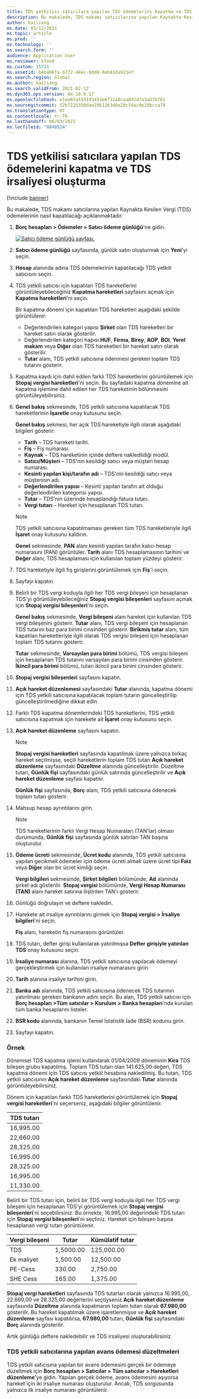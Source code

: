 ```yaml
---
title: TDS yetkilisi satıcılara yapılan TDS ödemelerini kapatma ve TDS irsaliyesi oluşturma
description: Bu makalede, TDS makamı satıcılarına yapılan Kaynakta Kesilen Vergi (TDS) ödemelerinin nasıl kapatılacağı açıklanmaktadır.
author: kailiang
ms.date: 03/12/2021
ms.topic: article
ms.prod: ''
ms.technology: ''
ms.search.form: ''
audience: Application User
ms.reviewer: kfend
ms.custom: 15721
ms.assetid: b4b406fa-b772-44ec-8dd8-8eb818a921ef
ms.search.region: Global
ms.author: kailiang
ms.search.validFrom: 2021-02-12
ms.dyn365.ops.version: AX 10.0.17
ms.openlocfilehash: e1ee65a555193433e6712a8caa892d7a3ad7bf61
ms.sourcegitcommit: 52b7225350daa29b1263d8e29c54ac9e20bcca70
ms.translationtype: HT
ms.contentlocale: tr-TR
ms.lasthandoff: 06/03/2022
ms.locfileid: "8848524"
---
```

# <a name="settle-tds-payments-to-tds-authority-vendors-and-generate-tds-challan"></a>TDS yetkilisi satıcılara yapılan TDS ödemelerini kapatma ve TDS irsaliyesi oluşturma

[!include [banner](../includes/banner.md)]

Bu makalede, TDS makamı satıcılarına yapılan Kaynakta Kesilen Vergi (TDS) ödemelerinin nasıl kapatılacağı açıklanmaktadır.

1. **Borç hesapları \> Ödemeler \> Satıcı ödeme günlüğü**'ne gidin.

    [![Satıcı ödeme günlüğü sayfası.](./media/apac-ind-TDS-51.png)](./media/apac-ind-TDS-51.png)

2. **Satıcı ödeme günlüğü** sayfasında, günlük satırı oluşturmak için **Yeni**'yi seçin.
3. **Hesap** alanında adına TDS ödemelerinin kapatılacağı TDS yetkili satıcısını seçin.
4. TDS yetkili satıcısı için kapatılan TDS hareketlerini görüntüleyebileceğiniz **Kapatma hareketleri** sayfasını açmak için **Kapatma hareketleri**'ni seçin.

    Bir kapatma dönemi için kapatılan TDS hareketleri aşağıdaki şekilde görüntülenir:

    - Değerlendirilen kategori yapısı **Şirket** olan TDS hareketleri bir hareket satırı olarak gösterilir.
    - Değerlendirilen kategori hapısı **HUF**, **Firma**, **Birey**, **AOP**, **BOI**, **Yerel makam** veya **Diğer** olan TDS hareketleri bir hareket satırı olarak gösterilir.
    - **Tutar** alanı, TDS yetkili satıcısına ödenmesi gereken toplam TDS tutarını gösterir.

5. Kapatma kaydı için dahil edilen farklı TDS hareketlerini görüntülemek için **Stopaj vergisi hareketleri**'ni seçin. Bu sayfadaki kapatma dönemine ait kapatma işlemine dahil edilen her TDS hareketinin bölünmesini görüntüleyebilirsiniz.
6. **Genel bakış** sekmesinde, TDS yetkili satıcısına kapatılacak TDS hareketlerinin **İşaretle** onay kutusunu seçin.

    **Genel bakış** sekmesi, her açık TDS hareketiyle ilgili olarak aşağıdaki bilgileri gösterir:

    - **Tarih** – TDS hareketi tarihi.
    - **Fiş** – Fiş numarası.
    - **Kaynak** – TDS hareketinin içinde deftere nakledildiği modül.
    - **Satıcı/Müşteri** – TDS'nin kesildiği satıcı veya müşteri hesap numarası.
    - **Kesinti yapılan kişi/tarafın adı** – TDS'nin kesildiği satıcı veya müşterinin adı.
    - **Değerlendirilen yapısı** – Kesinti yapılan tarafın ait olduğu değerlendirilen kategorisi yapısı.
    - **Tutar** – TDS'nin üzerinde hesaplandığı fatura tutarı.
    - **Vergi tutarı** – Hareket için hesaplanan TDS tutarı.

    > [!NOTE]
    > TDS yetkili satıcısına kapatılmaması gereken tüm TDS hareketleriyle ilgili **İşaret** onay kutusunu kaldırın.

    **Genel** sekmesinde, **PAN** alanı kesinti yapılan tarafın kalıcı hesap numarasını (PAN) görüntüler. **Tarih** alanı TDS hesaplamasının tarihini ve **Değer** alanı, TDS hesaplaması için kullanılan toplam yüzdeyi gösterir.

7. TDS hareketiyle ilgili fiş girişlerini görüntülemek için **Fiş**'i seçin.
8. Sayfayı kapatın.
10. Belirli bir TDS vergi koduyla ilgili her TDS vergi bileşeni için hesaplanan TDS'yi görüntüleyebileceğiniz **Stopaj vergisi bileşenleri** sayfasını açmak için **Stopaj vergisi bileşenleri**'ni seçin.

    **Genel bakış** sekmesinde, **Vergi bileşeni** alanı hareket için kullanılan TDS vergi bileşenini gösterir. **Tutar** alanı, TDS vergi bileşeni için hesaplanan TDS tutarını baz para birimi cinsinden gösterir. **Birikmiş tutar** alanı, tüm kapatılan hareketleriyle ilgili olarak TDS vergisi bileşeni için hesaplanan toplam TDS tutarını gösterir.

    **Tutar** sekmesinde, **Varsayılan para birimi** bölümü, TDS vergisi bileşeni için hesaplanan TDS tutarını varsayılan para birimi cinsinden gösterir. **İkincil para birimi** bölümü, tutarı ikincil para birimi cinsinden gösterir.

11. **Stopaj vergisi bileşenleri** sayfasını kapatın.
12. **Açık hareket düzenlemesi** sayfasındaki **Tutar** alanında, kapatma dönemi için TDS yetkili satıcısına kapatılacak toplam tutarın güncelleştirilip güncelleştirilmediğine dikkat edin.
13. Farklı TDS kapatma dönemlerindeki TDS hareketlerini, TDS yetkili satıcısına kapatmak için harekete ait **İşaret** onay kutusunu seçin.
14. **Açık hareket düzenleme** sayfasını kapatın.

    > [!NOTE]
    > **Stopaj vergisi hareketleri** sayfasında kapatılmak üzere yalnızca birkaç hareket seçilmişse, seçili hareketlerin toplam TDS tutarı **Açık hareket düzenleme** sayfasındaki **Düzeltme** alanında güncelleştirilir. Düzeltme tutarı, **Günlük fişi** sayfasındaki günlük satırında güncelleştirilir ve **Açık hareket düzenleme** sayfası kapatılır.

    **Günlük fişi** sayfasında, **Borç** alanı, TDS yetkili satıcısına ödenecek toplam tutarı gösterir.

15. Mahsup hesap ayrıntılarını girin.

    > [!NOTE]
    > TDS hareketlerinin farklı Vergi Hesap Numaraları (TAN'lar) olması durumunda, **Günlük fişi** sayfasında günlük satırları TAN başına oluşturulur.

16. **Ödeme ücreti** sekmesinde, **Ücret kodu** alanında, TDS yetkili satıcısına yapılan gecikmeli ödemeler için ödeme ücreti almak üzere ücret tipi **Faiz** veya **Diğer** olan bir ücret kimliği seçin.

    **Vergi bilgileri** sekmesinde, **Şirket bilgileri** bölümünde, **Ad** alanında şirket adı gösterilir. **Stopaj vergisi** bölümünde, **Vergi Hesap Numarası (TAN)** alanı hareket satırına iliştirilen TAN'ı gösterir.

17. Günlüğü doğrulayın ve deftere nakledin.
18. Harekete ait irsaliye ayrıntılarını girmek için **Stopaj vergisi \> İrsaliye bilgileri**'ni seçin.

    **Fiş** alanı, hareketin fiş numarasını görüntüler.
    
19. TDS tutarı, defter girişi kullanılarak yatırılmışsa **Defter girişiyle yatırılan TDS** onay kutusunu seçin.
20. **İrsaliye numarası** alanına, TDS yetkili satıcısına yapılacak ödemeyi gerçekleştirmek için kullanılan irsaliye numarasını girin.
21. **Tarih** alanına irsaliye tarihini girin.
22. **Banka adı** alanında, TDS yetkili satıcısına ödenecek TDS tutarının yatırılması gereken bankanın adını seçin. Bu alan, TDS yetkili satıcısı için **Borç hesapları \>Tüm satıcılar \> Kurulum \> Banka hesapları**'nda kurulan tüm banka hesaplarını listeler.
23. **BSR kodu** alanında, bankanın Temel İstatistik İade (BSR) kodunu girin.
24. Sayfayı kapatın.

### <a name="example"></a>Örnek

Dönemsel TDS kapatma işlemi kullanılarak 01/04/2009 döneminin **Kira** TDS bileşen grubu kapatılmış. Toplam TDS tutarı olan 141.625,00 değeri, TDS kapatma dönemi için TDS satıcısı yetkili hesabına nakledilmiş. Bu tutarı, TDS yetkili satıcısının **Açık hareket düzenleme** sayfasındaki **Tutar** alanında görüntüleyebilirsiniz.

Dönem için kapatılan farklı TDS hareketlerini görüntülemek için **Stopaj vergisi hareketleri**'ni seçerseniz, aşağıdaki bilgiler görüntülenir.

| TDS tutarı |
|------------|
| 16,995.00  |
| 22,660.00  |
| 28,325.00  |
| 16,995.00  |
| 28,325.00  |
| 16,995.00  |
| 11,330.00  |

Belirli bir TDS tutarı için, belirli bir TDS vergi koduyla ilgili her TDS vergi bileşeni için hesaplanan TDS'yi görüntülemek için **Stopaj vergisi bileşenleri**'ni seçebilirsiniz. Bu örnekte, 16.995,00 değerindeki TDS tutarı için **Stopaj vergisi bileşenleri**'ni seçtiniz. Hareket için bileşen başına hesaplanan vergi tutarı görüntülenir.

| Vergi bileşeni | Tutar    | Kümülatif tutar |
|---------------|-----------|--------------------|
| TDS           | 1,5000.00 | 125,000.00         |
| Ek maliyet     | 1,500.00  | 12,500.00          |
| PE-Cess       | 330.00    | 2,750.00           |
| SHE Cess      | 165.00    | 1,375.00           |

**Stopaj vergi hareketleri** sayfasında TDS tutarları olarak yalnızca 16.995,00, 22.660,00 ve 28.325,00 değerlerini seçtiyseniz **Açık hareket düzenleme** sayfasında **Düzeltme** alanında kapatmanın toplam tutarı olarak **67.980,00** gösterilir. Bu hareket kapatılmak üzere işaretlenmişse ve **Açık hareket düzenleme** sayfası kapatılırsa, **67.980,00** tutarı, **Günlük fişi** sayfasındaki **Borç** alanında gösterilir.

Artık günlüğü deftere nakledebilir ve TDS irsaliyesi oluşturabilirsiniz.

### <a name="adjustment-of-advance-payments-that-are-made-to-tds-authority-vendors"></a>TDS yetkili satıcılarına yapılan avans ödemesi düzeltmeleri

TDS yetkili satıcısına yapılan bir avans ödemesini gerçek bir ödemeye düzeltmek için **Borç hesapları \> Satıcılar \> Tüm satıcılar \> Hareketleri düzenleme**'ye gidin. Yapılan gerçek ödeme, avans ödemesini aşıyorsa hareket için iki irsaliye numarası oluşturulur. Ancak, TDS sorgusunda yalnızca ilk irsaliye numarası görüntülenir.
